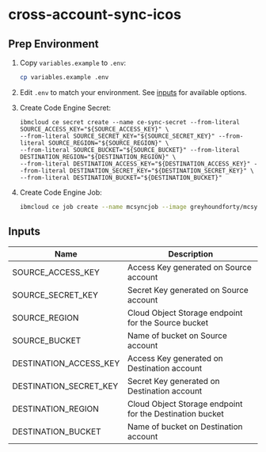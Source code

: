 # cross-account-sync-icos

## Prep Environment

1. Copy `variables.example` to `.env`:

   ```sh
   cp variables.example .env 
   ```

1. Edit `.env` to match your environment. See [inputs](#inputs) for available options.
1. Create Code Engine Secret:

    ```shell
    ibmcloud ce secret create --name ce-sync-secret --from-literal SOURCE_ACCESS_KEY="${SOURCE_ACCESS_KEY}" \
    --from-literal SOURCE_SECRET_KEY="${SOURCE_SECRET_KEY}" --from-literal SOURCE_REGION="${SOURCE_REGION}" \
    --from-literal SOURCE_BUCKET="${SOURCE_BUCKET}" --from-literal DESTINATION_REGION="${DESTINATION_REGION}" \
    --from-literal DESTINATION_ACCESS_KEY="${DESTINATION_ACCESS_KEY}" --from-literal DESTINATION_SECRET_KEY="${DESTINATION_SECRET_KEY}" \
    --from-literal DESTINATION_BUCKET="${DESTINATION_BUCKET}"
    ```

1. Create Code Engine Job:

    ```sh
    ibmcloud ce job create --name mcsyncjob --image greyhoundforty/mcsync:latest --env-from-secret ce-sync-secret
    ```
   
## Inputs

| Name | Description |
|------|-------------|
| SOURCE\_ACCESS\_KEY | Access Key generated on Source account |
| SOURCE\_SECRET\_KEY | Secret Key generated on Source account |
| SOURCE\_REGION | Cloud Object Storage endpoint for the Source bucket |
| SOURCE\_BUCKET | Name of bucket on Source account |
| DESTINATION\_ACCESS\_KEY | Access Key generated on Destination account |
| DESTINATION\_SECRET\_KEY | Secret Key generated on Destination account | 
| DESTINATION\_REGION | Cloud Object Storage endpoint for the Destination bucket |
| DESTINATION\_BUCKET | Name of bucket on Destination account |

